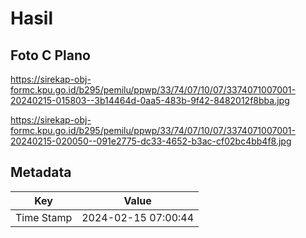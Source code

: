 # Hasil

## Foto C Plano

https://sirekap-obj-formc.kpu.go.id/b295/pemilu/ppwp/33/74/07/10/07/3374071007001-20240215-015803--3b14464d-0aa5-483b-9f42-8482012f8bba.jpg

https://sirekap-obj-formc.kpu.go.id/b295/pemilu/ppwp/33/74/07/10/07/3374071007001-20240215-020050--091e2775-dc33-4652-b3ac-cf02bc4bb4f8.jpg


## Metadata

| Key        | Value               |
| ---------- | ------------------- |
| Time Stamp | 2024-02-15 07:00:44 |



